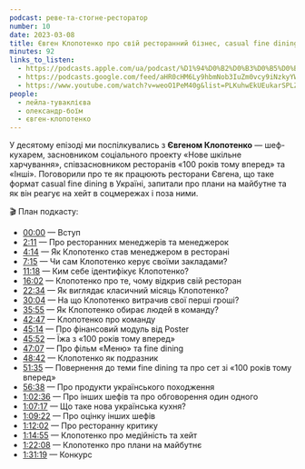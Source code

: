 ```yaml
---
podcast: реве-та-стогне-ресторатор
number: 10
date: 2023-03-08
title: Євген Клопотенко про свій ресторанний бізнес, casual fine dining, планування та хейт
minutes: 92
links_to_listen:
  - https://podcasts.apple.com/ua/podcast/%D1%94%D0%B2%D0%B3%D0%B5%D0%BD-%D0%BA%D0%BB%D0%BE%D0%BF%D0%BE%D1%82%D0%B5%D0%BD%D0%BA%D0%BE-%D0%BF%D1%80%D0%BE-%D1%81%D0%B2%D1%96%D0%B9-%D1%80%D0%B5%D1%81%D1%82%D0%BE%D1%80%D0%B0%D0%BD%D0%BD%D0%B8%D0%B9-%D0%B1%D1%96%D0%B7%D0%BD%D0%B5%D1%81-casual/id1646639128?i=1000603307039
  - https://podcasts.google.com/feed/aHR0cHM6Ly9hbmNob3IuZm0vcy9iNzkyYWVhYy9wb2RjYXN0L3Jzcw/episode/ZDBjZmYxYWItZGFjZS00NjMwLWEwZTItMGM0YmZkYzA1NDQ3?sa=X&ved=0CAUQkfYCahcKEwjIoeG-7_f9AhUAAAAAHQAAAAAQAQ
  - https://www.youtube.com/watch?v=weoO1PeM40g&list=PLKuhwEkUEukarSPLZgwg3HpC42ZlA_ohl&index=2
people:
  - лейла-туваклієва
  - олександр-боїм
  - євген-клопотенко
---
```


У десятому епізоді ми поспілкувались з **Євгеном Клопотенко** — шеф-кухарем,
засновником соціального проeкту «Нове шкільне харчування», співзасновником
ресторанів «100 років тому вперед» та «Інші». Поговорили про те як працюють
ресторани Євгена, що таке формат casual fine dining в Україні, запитали про
плани на майбутне та як він реагує на хейт в соцмережах і поза ними.

🎬 План подкасту:

- [00:00][1] — Вступ
- [2:11][2] — Про ресторанних менеджерів та менеджерок
- [4:14][3] — Як Клопотенко став менеджером в ресторані
- [7:15][4] — Чи сам Клопотенко керує своїми закладами?
- [11:18][5] — Ким себе ідентифікує Клопотенко?
- [16:02][6] — Клопотенко про те, чому відкрив свій ресторан
- [22:34][7] — Як виглядає класичний місяць Клопотенко?
- [30:04][8] — На що Клопотенко витрачив свої перші гроші?
- [35:55][9] — Як Клопотенко обирає людей в команду?
- [42:47][10] — Клопотенко про команду
- [45:14][11] — Про фінансовий модуль від Poster
- [45:52][12] — Їжа з «100 років тому вперед»
- [47:07][13] — Про фільм «Меню» та fine dining
- [48:42][14] — Клопотенко як подразник
- [51:35][15] — Повернення до теми fine dining та про сет зі «100 років тому вперед»
- [56:38][16] — Про продукти українського походження
- [1:02:36][17] — Про інших шефів та про обговорення один одного
- [1:07:17][18] — Що таке нова українська кухня?
- [1:09:22][19] — Про оцінку інших шефів
- [1:12:02][20] — Про ресторанну критику
- [1:14:55][21] — Клопотенко про медійність та хейт
- [1:22:08][22] — Клопотенко про плани на майбутнє
- [1:31:19][23] — Конкурс

[1]: https://www.youtube.com/watch?v=weoO1PeM40g&list=PLKuhwEkUEukarSPLZgwg3HpC42ZlA_ohl&index=2&t=0s
[2]: https://www.youtube.com/watch?v=weoO1PeM40g&list=PLKuhwEkUEukarSPLZgwg3HpC42ZlA_ohl&index=2&t=131s
[3]: https://www.youtube.com/watch?v=weoO1PeM40g&list=PLKuhwEkUEukarSPLZgwg3HpC42ZlA_ohl&index=2&t=254s
[4]: https://www.youtube.com/watch?v=weoO1PeM40g&list=PLKuhwEkUEukarSPLZgwg3HpC42ZlA_ohl&index=2&t=435s
[5]: https://www.youtube.com/watch?v=weoO1PeM40g&list=PLKuhwEkUEukarSPLZgwg3HpC42ZlA_ohl&index=2&t=678s
[6]: https://www.youtube.com/watch?v=weoO1PeM40g&list=PLKuhwEkUEukarSPLZgwg3HpC42ZlA_ohl&index=2&t=962s
[7]: https://www.youtube.com/watch?v=weoO1PeM40g&list=PLKuhwEkUEukarSPLZgwg3HpC42ZlA_ohl&index=2&t=1354s
[8]: https://www.youtube.com/watch?v=weoO1PeM40g&list=PLKuhwEkUEukarSPLZgwg3HpC42ZlA_ohl&index=2&t=1804s
[9]: https://www.youtube.com/watch?v=weoO1PeM40g&list=PLKuhwEkUEukarSPLZgwg3HpC42ZlA_ohl&index=2&t=2155s
[10]: https://www.youtube.com/watch?v=weoO1PeM40g&list=PLKuhwEkUEukarSPLZgwg3HpC42ZlA_ohl&index=2&t=2567s
[11]: https://www.youtube.com/watch?v=weoO1PeM40g&list=PLKuhwEkUEukarSPLZgwg3HpC42ZlA_ohl&index=2&t=2714s
[12]: https://www.youtube.com/watch?v=weoO1PeM40g&list=PLKuhwEkUEukarSPLZgwg3HpC42ZlA_ohl&index=2&t=2752s
[13]: https://www.youtube.com/watch?v=weoO1PeM40g&list=PLKuhwEkUEukarSPLZgwg3HpC42ZlA_ohl&index=2&t=2827s
[14]: https://www.youtube.com/watch?v=weoO1PeM40g&list=PLKuhwEkUEukarSPLZgwg3HpC42ZlA_ohl&index=2&t=2922s
[15]: https://www.youtube.com/watch?v=weoO1PeM40g&list=PLKuhwEkUEukarSPLZgwg3HpC42ZlA_ohl&index=2&t=3095s
[16]: https://www.youtube.com/watch?v=weoO1PeM40g&list=PLKuhwEkUEukarSPLZgwg3HpC42ZlA_ohl&index=2&t=3398s
[17]: https://www.youtube.com/watch?v=weoO1PeM40g&list=PLKuhwEkUEukarSPLZgwg3HpC42ZlA_ohl&index=2&t=3756s
[18]: https://www.youtube.com/watch?v=weoO1PeM40g&list=PLKuhwEkUEukarSPLZgwg3HpC42ZlA_ohl&index=2&t=4037s
[19]: https://www.youtube.com/watch?v=weoO1PeM40g&list=PLKuhwEkUEukarSPLZgwg3HpC42ZlA_ohl&index=2&t=4162s
[20]: https://www.youtube.com/watch?v=weoO1PeM40g&list=PLKuhwEkUEukarSPLZgwg3HpC42ZlA_ohl&index=2&t=4322s
[21]: https://www.youtube.com/watch?v=weoO1PeM40g&list=PLKuhwEkUEukarSPLZgwg3HpC42ZlA_ohl&index=2&t=4495s
[22]: https://www.youtube.com/watch?v=weoO1PeM40g&list=PLKuhwEkUEukarSPLZgwg3HpC42ZlA_ohl&index=2&t=4928s
[23]: https://www.youtube.com/watch?v=weoO1PeM40g&list=PLKuhwEkUEukarSPLZgwg3HpC42ZlA_ohl&index=2&t=5479s
